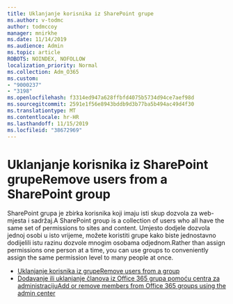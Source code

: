 ```yaml
---
title: Uklanjanje korisnika iz SharePoint grupe
ms.author: v-todmc
author: todmccoy
manager: mnirkhe
ms.date: 11/14/2019
ms.audience: Admin
ms.topic: article
ROBOTS: NOINDEX, NOFOLLOW
localization_priority: Normal
ms.collection: Adm_O365
ms.custom:
- "9000237"
- "3198"
ms.openlocfilehash: f3314ed947a628ffbfd4075b5734d94ce7aef98d
ms.sourcegitcommit: 2591e1f56e8943bddb9d3b77ba5b494ac49d4f30
ms.translationtype: MT
ms.contentlocale: hr-HR
ms.lasthandoff: 11/15/2019
ms.locfileid: "38672969"
---
```

# <a name="remove-users-from-a-sharepoint-group"></a><span data-ttu-id="50094-102">Uklanjanje korisnika iz SharePoint grupe</span><span class="sxs-lookup"><span data-stu-id="50094-102">Remove users from a SharePoint group</span></span>

<span data-ttu-id="50094-103">SharePoint grupa je zbirka korisnika koji imaju isti skup dozvola za web-mjesta i sadržaj.</span><span class="sxs-lookup"><span data-stu-id="50094-103">A SharePoint group is a collection of users who all have the same set of permissions to sites and content.</span></span> <span data-ttu-id="50094-104">Umjesto dodjele dozvola jednoj osobi u isto vrijeme, možete koristiti grupe kako biste jednostavno dodijelili istu razinu dozvole mnogim osobama odjednom.</span><span class="sxs-lookup"><span data-stu-id="50094-104">Rather than assign permissions one person at a time, you can use groups to conveniently assign the same permission level to many people at once.</span></span>

- [<span data-ttu-id="50094-105">Uklanjanje korisnika iz grupe</span><span class="sxs-lookup"><span data-stu-id="50094-105">Remove users from a group</span></span>](https://docs.microsoft.com/sharepoint/customize-sharepoint-site-permissions#remove-users-from-a-group)
- [<span data-ttu-id="50094-106">Dodavanje ili uklanjanje članova iz Office 365 grupa pomoću centra za administraciju</span><span class="sxs-lookup"><span data-stu-id="50094-106">Add or remove members from Office 365 groups using the admin center</span></span>](https://docs.microsoft.com/office365/admin/create-groups/add-or-remove-members-from-groups?view=o365-worldwide)
